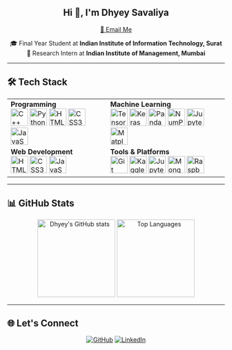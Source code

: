 <h2 align="center">Hi 🙌, I'm Dhyey Savaliya</h2>

<p align="center">
  <a href="mailto:dhyeysavaliya.dks@gmail.com">📧 Email Me</a>
</p>

<p align="center">
  🎓 Final Year Student at <strong>Indian Institute of Information Technology, Surat</strong><br>
  🔬 Research Intern at <strong>Indian Institute of Management, Mumbai</strong>
</p>

---

## 🛠️ Tech Stack

<table>
  <tr>
    <td>
      <b>Programming</b><br>
      <img src="https://cdn.jsdelivr.net/gh/devicons/devicon/icons/cplusplus/cplusplus-original.svg" alt="C++" width="40" height="40"/>
      <img src="https://cdn.jsdelivr.net/gh/devicons/devicon/icons/python/python-original.svg" alt="Python" width="40" height="40"/>
      <img src="https://cdn.jsdelivr.net/gh/devicons/devicon/icons/html5/html5-original.svg" alt="HTML5" width="40" height="40"/>
      <img src="https://cdn.jsdelivr.net/gh/devicons/devicon/icons/css3/css3-original.svg" alt="CSS3" width="40" height="40"/>
      <img src="https://cdn.jsdelivr.net/gh/devicons/devicon/icons/javascript/javascript-original.svg" alt="JavaScript" width="40" height="40"/>
    </td>
    <td>
      <b>Machine Learning</b><br>
      <img src="https://cdn.jsdelivr.net/gh/devicons/devicon/icons/tensorflow/tensorflow-original.svg" alt="TensorFlow" width="40" height="40"/>
      <img src="https://cdn.jsdelivr.net/gh/devicons/devicon/icons/keras/keras-original.svg" alt="Keras" width="40" height="40"/>
      <img src="https://cdn.jsdelivr.net/gh/devicons/devicon/icons/pandas/pandas-original.svg" alt="Pandas" width="40" height="40"/>
      <img src="https://cdn.jsdelivr.net/gh/devicons/devicon/icons/numpy/numpy-original.svg" alt="NumPy" width="40" height="40"/>
      <img src="https://cdn.jsdelivr.net/gh/devicons/devicon/icons/jupyter/jupyter-original.svg" alt="Jupyter" width="40" height="40"/>
      <img src="https://cdn.jsdelivr.net/gh/devicons/devicon/icons/matplotlib/matplotlib-original.svg" alt="Matplotlib" width="40" height="40"/>
    </td>
  </tr>
  <tr>
    <td>
      <b>Web Development</b><br>
      <img src="https://cdn.jsdelivr.net/gh/devicons/devicon/icons/html5/html5-original.svg" alt="HTML5" width="40" height="40"/>
      <img src="https://cdn.jsdelivr.net/gh/devicons/devicon/icons/css3/css3-original.svg" alt="CSS3" width="40" height="40"/>
      <img src="https://cdn.jsdelivr.net/gh/devicons/devicon/icons/javascript/javascript-original.svg" alt="JavaScript" width="40" height="40"/>
    </td>
    <td>
      <b>Tools & Platforms</b><br>
      <img src="https://cdn.jsdelivr.net/gh/devicons/devicon/icons/git/git-original.svg" alt="Git" width="40" height="40"/>
      <img src="https://cdn.jsdelivr.net/gh/devicons/devicon/icons/kaggle/kaggle-original.svg" alt="Kaggle" width="40" height="40"/>
      <img src="https://cdn.jsdelivr.net/gh/devicons/devicon/icons/jupyter/jupyter-original.svg" alt="Jupyter" width="40" height="40"/>
      <img src="https://cdn.jsdelivr.net/gh/devicons/devicon/icons/mongodb/mongodb-original.svg" alt="MongoDB" width="40" height="40"/>
      <img src="https://cdn.jsdelivr.net/gh/devicons/devicon/icons/raspberrypi/raspberrypi-original.svg" alt="Raspberry Pi" width="40" height="40"/>
    </td>
  </tr>
</table>

---

## 📊 GitHub Stats

<p align="center">
  <img src="https://github-readme-stats.vercel.app/api?username=dhyeysavaliya&show_icons=true&theme=radical" alt="Dhyey's GitHub stats" height="180"/>
  <img src="https://github-readme-stats.vercel.app/api/top-langs/?username=dhyeysavaliya&layout=compact&theme=radical" alt="Top Languages" height="180"/>
</p>

---

## 🌐 Let's Connect

<p align="center">
  <a href="https://github.com/dhyeysavaliya" target="_blank"><img src="https://img.shields.io/badge/GitHub-181717?style=flat-square&logo=github&logoColor=white" alt="GitHub"/></a>
  <a href="https://www.linkedin.com/in/dhyeysavaliya/" target="_blank"><img src="https://img.shields.io/badge/LinkedIn-0077B5?style=flat-square&logo=linkedin&logoColor=white" alt="LinkedIn"/></a>
</p>
